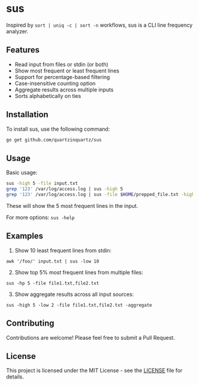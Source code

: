 # sus

Inspired by `sort | uniq -c | sort -n` workflows, sus is a CLI line frequency analyzer.

## Features

- Read input from files or stdin (or both)
- Show most frequent or least frequent lines
- Support for percentage-based filtering
- Case-insensitive counting option
- Aggregate results across multiple inputs
- Sorts alphabetically on ties

## Installation

To install sus, use the following command:

```bash
go get github.com/quartzinquartz/sus
```

## Usage

Basic usage:

```bash
sus -high 5 -file input.txt
grep '123' /var/log/access.log | sus -high 5
grep '123' /var/log/access.log | sus -file $HOME/prepped_file.txt -high 5 --aggregate
```
These will show the 5 most frequent lines in the input.

For more options: `sus -help`

## Examples

1. Show 10 least frequent lines from stdin:
```
awk '/foo/' input.txt | sus -low 10
```
2. Show top 5% most frequent lines from multiple files:
```
sus -hp 5 -file file1.txt,file2.txt
```
3. Show aggregate results across all input sources:
```
sus -high 5 -low 2 -file file1.txt,file2.txt -aggregate
```

## Contributing

Contributions are welcome! Please feel free to submit a Pull Request.

## License

This project is licensed under the MIT License - see the [LICENSE](LICENSE) file for details.